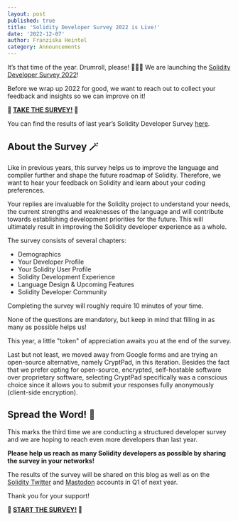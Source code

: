 ```yaml
---
layout: post
published: true
title: 'Solidity Developer Survey 2022 is Live!'
date: '2022-12-07'
author: Franziska Heintel
category: Announcements
---
```


It’s that time of the year. 
Drumroll, please! 🥁🥁🥁 
We are launching the [Solidity Developer Survey 2022](https://cryptpad.fr/form/#/2/form/view/HuPIRv4gvziSV0dPV1SJncKzYJXTVc8LGCaMfLUoj2c/)!

Before we wrap up 2022 for good, we want to reach out to collect your feedback and insights so we can improve on it!

**📝 [TAKE THE SURVEY!](https://cryptpad.fr/form/#/2/form/view/HuPIRv4gvziSV0dPV1SJncKzYJXTVc8LGCaMfLUoj2c/) 📝**

You can find the results of last year’s Solidity Developer Survey [here](https://blog.soliditylang.org/2022/02/07/solidity-developer-survey-2021-results/).

## About the Survey 🪄

Like in previous years, this survey helps us to improve the language and compiler further and shape the future roadmap of Solidity. Therefore, we want to hear your feedback on Solidity and learn about your coding preferences.

Your replies are invaluable for the Solidity project to understand your needs, the current strengths and weaknesses of the language and will contribute towards establishing development priorities for the future. This will ultimately result in improving the Solidity developer experience as a whole.

The survey consists of several chapters:

- Demographics
- Your Developer Profile
- Your Solidity User Profile
- Solidity Development Experience
- Language Design & Upcoming Features
- Solidity Developer Community

Completing the survey will roughly require 10 minutes of your time.

None of the questions are mandatory, but keep in mind that filling in as many as possible helps us!

This year, a little "token" of appreciation awaits you at the end of the survey.

Last but not least, we moved away from Google forms and are trying an open-source alternative, namely CryptPad, in this iteration. Besides the fact that we prefer opting for open-source, encrypted, self-hostable software over proprietary software, selecting CryptPad specifically was a conscious choice since it allows you to submit your responses fully anonymously (client-side encryption).

## Spread the Word! 📯

This marks the third time we are conducting a structured developer survey and we are hoping to reach even more developers than last year.

**Please help us reach as many Solidity developers as possible by sharing the survey in your networks!**

The results of the survey will be shared on this blog as well as on the [Solidity Twitter](https://twitter.com/solidity_lang) and [Mastodon](https://fosstodon.org/@solidity) accounts in Q1 of next year.

Thank you for your support!

**🏁 [START THE SURVEY!](https://cryptpad.fr/form/#/2/form/view/HuPIRv4gvziSV0dPV1SJncKzYJXTVc8LGCaMfLUoj2c/) 🏁**